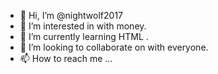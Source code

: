 - 👋 Hi, I’m @nightwolf2017
- 👀 I’m interested in with money.
- 🌱 I’m currently learning HTML .
- 💞️ I’m looking to collaborate on with everyone.
- 📫 How to reach me ...

<!---
nightwolf2017/nightwolf2017 is a ✨ special ✨ repository because its `README.md` (this file) appears on your GitHub profile.
You can click the Preview link to take a look at your changes.
--->
